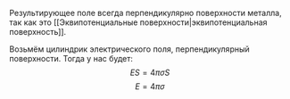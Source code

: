 Результирующее поле всегда перпендикулярно поверхности металла, так как это [[Эквипотенциальные поверхности|эквипотенциальная поверхность]].

Возьмём цилиндрик электрического поля, перпендикулярный поверхности.
Тогда у нас будет:
$$
ES = 4\pi\sigma S
$$
$$
E = 4\pi\sigma
$$

